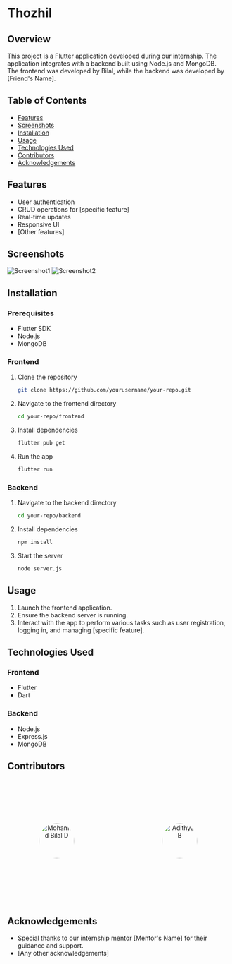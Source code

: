 # Thozhil

## Overview
This project is a Flutter application developed during our internship. The application integrates with a backend built using Node.js and MongoDB. The frontend was developed by Bilal, while the backend was developed by [Friend's Name].

## Table of Contents
- [Features](#features)
- [Screenshots](#screenshots)
- [Installation](#installation)
- [Usage](#usage)
- [Technologies Used](#technologies-used)
- [Contributors](#contributors)
- [Acknowledgements](#acknowledgements)

## Features
- User authentication
- CRUD operations for [specific feature]
- Real-time updates
- Responsive UI
- [Other features]

## Screenshots
![Screenshot1](path/to/screenshot1.png)
![Screenshot2](path/to/screenshot2.png)

## Installation

### Prerequisites
- Flutter SDK
- Node.js
- MongoDB

### Frontend
1. Clone the repository
    ```bash
    git clone https://github.com/yourusername/your-repo.git
    ```
2. Navigate to the frontend directory
    ```bash
    cd your-repo/frontend
    ```
3. Install dependencies
    ```bash
    flutter pub get
    ```
4. Run the app
    ```bash
    flutter run
    ```

### Backend
1. Navigate to the backend directory
    ```bash
    cd your-repo/backend
    ```
2. Install dependencies
    ```bash
    npm install
    ```
3. Start the server
    ```bash
    node server.js
    ```

## Usage
1. Launch the frontend application.
2. Ensure the backend server is running.
3. Interact with the app to perform various tasks such as user registration, logging in, and managing [specific feature].

## Technologies Used
### Frontend
- Flutter
- Dart

### Backend
- Node.js
- Express.js
- MongoDB

## Contributors
<div style="display: flex; justify-content: center;">
  <!-- Contributor 1 -->
  <a href="https://github.com/dmdbilal" style="margin: 100px; text-align: center; text-decoration: none; color: inherit; display: flex; flex-direction: column; align-items: center;">
    <img src="https://github.com/dmdbilal/Thozhil/assets/91405690/2b7b73ee-4004-49b0-899e-3620bd32db5f" alt="Mohamed Bilal D" style="width: 80px; height: 80px; border-radius: 50%;">
  </a>

  <!-- Contributor 2 -->
  <a href="https://github.com/adithya1306" style="margin: 100px; text-align: center; text-decoration: none; color: inherit; display: flex; flex-direction: column; align-items: center;">
    <img src="https://github.com/dmdbilal/Thozhil/assets/91405690/bdbda483-23e7-415b-9a15-7c53e9671868" alt="Adithya B" style="width: 80px; height: 80px; border-radius: 50%;">
  </a>
</div>

## Acknowledgements
- Special thanks to our internship mentor [Mentor's Name] for their guidance and support.
- [Any other acknowledgements]
